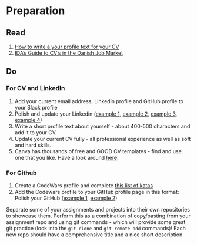 # Preparation

## Read
1. [How to write a your profile text for your CV](https://www.prospects.ac.uk/careers-advice/cvs-and-cover-letters/writing-a-personal-statement-for-your-cv)
1. [IDA’s Guide to CV’s in the Danish Job Market](https://english.ida.dk/cv)


## Do
### For CV and LinkedIn
1. Add your current email address, Linkedin profile and GitHub profile to your Slack profile
1. Polish and update your Linkedin ([example 1](https://www.linkedin.com/in/alex-sudar/), [example 2](https://www.linkedin.com/in/remyamm/), [example 3](https://www.linkedin.com/in/saloumehsarabi/), [example 4](https://www.linkedin.com/in/anna-louise-jensen-559a89177/))
1. Write a short profile text about yourself - about 400-500 characters and add it to your CV.
1. Update your current CV fully - all professional experience as well as soft and hard skills.
1. Canva has thousands of free and GOOD CV templates - find and use one that you like. Have a look around [here](https://www.canva.com/resumes/templates/).


### For Github
1. Create a CodeWars profile and complete [this list of katas](https://www.codewars.com/collections/hyf-js)
1. Add the Codewars profile to your GitHub profile page in this format:  Polish your GitHub ([example 1](https://github.com/danJecu), [example 2](https://github.com/Sana-Shabeel))


Separate some of your assignments and projects into their own repositories to showcase them. Perform this as a combination of copy/pasting from your assignment repo and using git commands - which will provide some great git practice (look into the `git clone` and `git remote add` commands)! Each new repo should have a comprehensive title and a nice short description.
